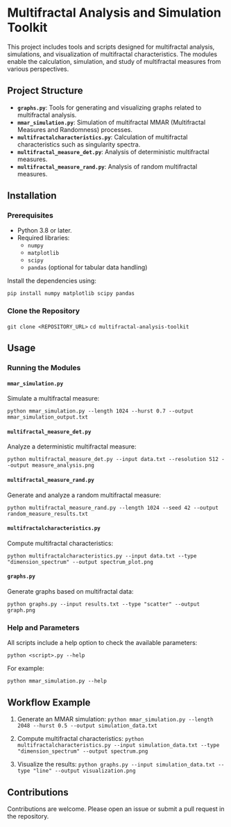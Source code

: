 # Multifractal Analysis and Simulation Toolkit

This project includes tools and scripts designed for multifractal analysis, simulations, and visualization of multifractal characteristics. The modules enable the calculation, simulation, and study of multifractal measures from various perspectives.

## Project Structure

- **`graphs.py`**: Tools for generating and visualizing graphs related to multifractal analysis.
- **`mmar_simulation.py`**: Simulation of multifractal MMAR (Multifractal Measures and Randomness) processes.
- **`multifractalcharacteristics.py`**: Calculation of multifractal characteristics such as singularity spectra.
- **`multifractal_measure_det.py`**: Analysis of deterministic multifractal measures.
- **`multifractal_measure_rand.py`**: Analysis of random multifractal measures.

## Installation

### Prerequisites

- Python 3.8 or later.
- Required libraries:
  - `numpy`
  - `matplotlib`
  - `scipy`
  - `pandas` (optional for tabular data handling)

Install the dependencies using:

`pip install numpy matplotlib scipy pandas`

### Clone the Repository

`git clone <REPOSITORY_URL>`
`cd multifractal-analysis-toolkit`

## Usage

### Running the Modules

#### `mmar_simulation.py`

Simulate a multifractal measure:

`python mmar_simulation.py --length 1024 --hurst 0.7 --output mmar_simulation_output.txt`

#### `multifractal_measure_det.py`

Analyze a deterministic multifractal measure:

`python multifractal_measure_det.py --input data.txt --resolution 512 --output measure_analysis.png`

#### `multifractal_measure_rand.py`

Generate and analyze a random multifractal measure:

`python multifractal_measure_rand.py --length 1024 --seed 42 --output random_measure_results.txt`

#### `multifractalcharacteristics.py`

Compute multifractal characteristics:

`python multifractalcharacteristics.py --input data.txt --type "dimension_spectrum" --output spectrum_plot.png`

#### `graphs.py`

Generate graphs based on multifractal data:

`python graphs.py --input results.txt --type "scatter" --output graph.png`

### Help and Parameters

All scripts include a help option to check the available parameters:

`python <script>.py --help`

For example:

`python mmar_simulation.py --help`

## Workflow Example

1. Generate an MMAR simulation:
   `python mmar_simulation.py --length 2048 --hurst 0.5 --output simulation_data.txt`

2. Compute multifractal characteristics:
   `python multifractalcharacteristics.py --input simulation_data.txt --type "dimension_spectrum" --output spectrum.png`

3. Visualize the results:
   `python graphs.py --input simulation_data.txt --type "line" --output visualization.png`

## Contributions

Contributions are welcome. Please open an issue or submit a pull request in the repository.
